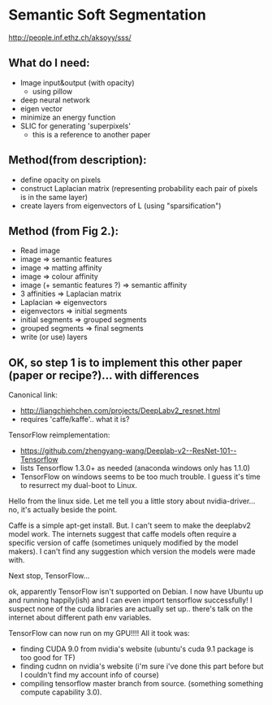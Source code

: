 # Semantic Soft Segmentation
http://people.inf.ethz.ch/aksoyy/sss/


## What do I need:
- Image input&output (with opacity)
  - using pillow
- deep neural network 
- eigen vector
- minimize an energy function
- SLIC for generating 'superpixels'
  - this is a reference to another paper


## Method(from description):
- define opacity on pixels
- construct Laplacian matrix (representing probability each pair of pixels is in the same layer)
- create layers from eigenvectors of L (using "sparsification")


## Method (from Fig 2.):
- Read image
- image => semantic features
- image => matting affinity
- image => colour affinity
- image (+ semantic features ?) => semantic affinity
- 3 affinities => Laplacian matrix
- Laplacian => eigenvectors
- eigenvectors => initial segments
- initial segments => grouped segments
- grouped segments => final segments
- write (or use) layers

## OK, so step 1 is to implement this other paper (paper or recipe?)... with differences
Canonical link:
- http://liangchiehchen.com/projects/DeepLabv2_resnet.html
- requires 'caffe/kaffe'.. what it is?

TensorFlow reimplementation:
- https://github.com/zhengyang-wang/Deeplab-v2--ResNet-101--Tensorflow
- lists Tensorflow 1.3.0+ as needed (anaconda windows only has 1.1.0)
- TensorFlow on windows seems to be too much trouble.  I guess it's time to resurrect my dual-boot to Linux.

Hello from the linux side. Let me tell you a little story about nvidia-driver... no, it's actually beside the point.

Caffe is a simple apt-get install. But. I can't seem to make the deeplabv2 model work. The internets suggest that caffe models often require a specific version of caffe (sometimes uniquely modified by the model makers). I can't find any suggestion which version the models were made with.

Next stop, TensorFlow...

ok, apparently TensorFlow isn't supported on Debian. I now have Ubuntu up and running happily(ish) and I can even import tensorflow successfully! I suspect none of the cuda libraries are actually set up.. there's talk on the internet about different path env variables.

TensorFlow can now run on my GPU!!!!  All it took was:
- finding CUDA 9.0 from nvidia's website (ubuntu's cuda 9.1 package is too good for TF)
- finding cudnn on nvidia's website (i'm sure i've done this part before but I couldn't find my account info of course)
- compiling tensorflow master branch from source. (something something compute capability 3.0).

